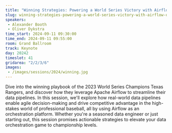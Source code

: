 ```yaml
---
title: "Winning Strategies: Powering a World Series Victory with Airflow Orchestration"
slug: winning-strategies-powering-a-world-series-victory-with-airflow-orchestration
speakers:
 - Alexander Booth
 - Oliver Dykstra
time_start: 2024-09-11 09:30:00
time_end: 2024-09-11 09:55:00
room: Grand Ballroom
track: Keynote
day: 20242
timeslot: 41
gridarea: "2/2/3/6"
images: 
 - /images/sessions/2024/winning.jpg
---
```


Dive into the winning playbook of the 2023 World Series Champions Texas Rangers, and discover how they leverage Apache Airflow to streamline their data pipelines. In this session, we'll explore how real-world data pipelines enable agile decision-making and drive competitive advantage in the high-stakes world of professional baseball, all by using Airflow as an orchestration platform. Whether you're a seasoned data engineer or just starting out, this session promises actionable strategies to elevate your data orchestration game to championship levels.